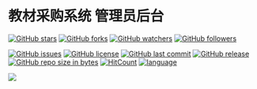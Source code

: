 # 教材采购系统 管理员后台

[![GitHub stars](https://img.shields.io/github/stars/itning/tmpp-admin.svg?style=social&label=Stars)](https://github.com/itning/tmpp-admin/stargazers)
[![GitHub forks](https://img.shields.io/github/forks/itning/tmpp-admin.svg?style=social&label=Fork)](https://github.com/itning/tmpp-admin/network/members)
[![GitHub watchers](https://img.shields.io/github/watchers/itning/tmpp-admin.svg?style=social&label=Watch)](https://github.com/itning/tmpp-admin/watchers)
[![GitHub followers](https://img.shields.io/github/followers/itning.svg?style=social&label=Follow)](https://github.com/itning?tab=followers)

[![GitHub issues](https://img.shields.io/github/issues/itning/tmpp-admin.svg)](https://github.com/itning/tmpp-admin/issues)
[![GitHub license](https://img.shields.io/github/license/itning/tmpp-admin.svg)](https://github.com/itning/tmpp-admin/blob/master/LICENSE)
[![GitHub last commit](https://img.shields.io/github/last-commit/itning/tmpp-admin.svg)](https://github.com/itning/tmpp-admin/commits)
[![GitHub release](https://img.shields.io/github/release/itning/tmpp-admin.svg)](https://github.com/itning/tmpp-admin/releases)
[![GitHub repo size in bytes](https://img.shields.io/github/repo-size/itning/tmpp-admin.svg)](https://github.com/itning/tmpp-admin)
[![HitCount](http://hits.dwyl.io/itning/tmpp-admin.svg)](http://hits.dwyl.io/itning/tmpp-admin)
[![language](https://img.shields.io/badge/language-JAVA-green.svg)](https://github.com/itning/tmpp-admin)

![](https://raw.githubusercontent.com/itning/tmpp-admin/master/pic/logoin.png)

